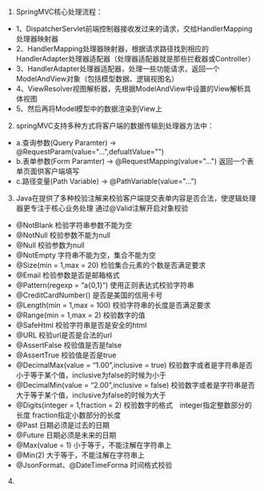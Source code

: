 1. SpringMVC核心处理流程：
- 1、DispatcherServlet前端控制器接收发过来的请求，交给HandlerMapping处理器映射器
- 2、HandlerMapping处理器映射器，根据请求路径找到相应的HandlerAdapter处理器适配器（处理器适配器就是那些拦截器或Controller）
- 3、HandlerAdapter处理器适配器，处理一些功能请求，返回一个ModelAndView对象（包括模型数据、逻辑视图名）
- 4、ViewResolver视图解析器，先根据ModelAndView中设置的View解析具体视图
- 5、然后再将Model模型中的数据渲染到View上

2. springMVC支持多种方式将客户端的数据传输到处理器方法中：
- a.查询参数(Query Paramter) -> @RequestParam(value="...",defualtValue="")
- b.表单参数(Form Paramter) -> @RequestMapping(value="...") 返回一个表单页面供客户端填写
- c.路径变量(Path Variable) -> @PathVariable(value="...")

3. Java在提供了多种校验注解来校验客户端提交表单内容是否合法，使逻辑处理器更专注于核心业务处理 通过@Valid注解开启对象校验
- @NotBlank    检验字符串参数不能为空
- @NotNull    校验参数不能为null
- @Null    校验参数为null
- @NotEmpty    字符串不能为空，集合不能为空
- @Size(min = 1,max = 20)    检验集合元素的个数是否满足要求
- @Email    检验参数是否是邮箱格式
- @Pattern(regexp = “a{0,1}”)    使用正则表达式校验字符串
- @CreditCardNumber()    是否是美国的信用卡号
- @Length(min = 1,max = 100)    校验字符串的长度是否满足要求
- @Range(min = 1,max = 2)    校验数字的值
- @SafeHtml    校验字符串是否是安全的html
- @URL    校验url是否是合法的url
- @AssertFalse    校验值是否是false
- @AssertTrue    校验值是否是true
- @DecimalMax(value = “1.00”,inclusive = true)    校验数字或者是字符串是否小于等于某个值，inclusive为false的时候为小于
- @DecimalMin(value = “2.00”,inclusive = false)    校验数字或者是字符串是否大于等于某个值，inclusive为false的时候为大于
- @Digits(integer = 1,fraction = 2)    校验数字的格式　integer指定整数部分的长度 fraction指定小数部分的长度
- @Past    日期必须是过去的日期
- @Future    日期必须是未来的日期
- @Max(value = 1)    小于等于，不能注解在字符串上
- @Min(2)    大于等于，不能注解在字符串上
- @JsonFormat、@DateTimeForma  时间格式校验

4. 



